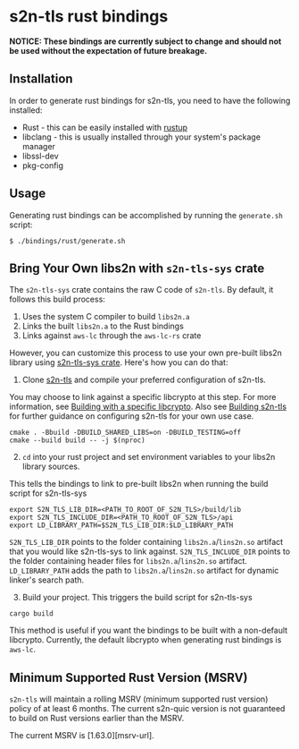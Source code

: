 # s2n-tls rust bindings

**NOTICE: These bindings are currently subject to change and should not be used without the expectation
of future breakage.**

## Installation

In order to generate rust bindings for s2n-tls, you need to have the following installed:

* Rust - this can be easily installed with [rustup](https://rustup.rs/)
* libclang - this is usually installed through your system's package manager
* libssl-dev
* pkg-config

## Usage

Generating rust bindings can be accomplished by running the `generate.sh` script:

```
$ ./bindings/rust/generate.sh
```

## Bring Your Own libs2n with `s2n-tls-sys` crate

The `s2n-tls-sys` crate contains the raw C code of `s2n-tls`. By default, it follows this build process:

1. Uses the system C compiler to build `libs2n.a`
2. Links the built `libs2n.a` to the Rust bindings
3. Links against `aws-lc` through the `aws-lc-rs` crate

However, you can customize this process to use your own pre-built libs2n library using [s2n-tls-sys crate](https://crates.io/crates/s2n-tls-sys). Here's how you can do that:

1. Clone [s2n-tls](https://github.com/aws/s2n-tls) and compile your preferred configuration of s2n-tls.

You may choose to link against a specific libcrypto at this step. For more information, see [Building with a specific libcrypto](https://github.com/aws/s2n-tls/blob/main/docs/BUILD.md#building-with-a-specific-libcrypto).
Also see [Building s2n-tls](https://github.com/aws/s2n-tls/blob/main/docs/BUILD.md#building-s2n-tls) for further guidance on configuring s2n-tls for your own use case.
```
cmake . -Bbuild -DBUILD_SHARED_LIBS=on -DBUILD_TESTING=off
cmake --build build -- -j $(nproc)
```

2. `cd` into your rust project and set environment variables to your libs2n library sources. 

This tells the bindings to link to pre-built libs2n when running the build script for s2n-tls-sys
```
export S2N_TLS_LIB_DIR=<PATH_TO_ROOT_OF_S2N_TLS>/build/lib
export S2N_TLS_INCLUDE_DIR=<PATH_TO_ROOT_OF_S2N_TLS>/api
export LD_LIBRARY_PATH=$S2N_TLS_LIB_DIR:$LD_LIBRARY_PATH
```

`S2N_TLS_LIB_DIR` points to the folder containing `libs2n.a`/`lins2n.so` artifact that you would like s2n-tls-sys to link against.
`S2N_TLS_INCLUDE_DIR` points to the folder containing header files for `libs2n.a`/`lins2n.so` artifact.
`LD_LIBRARY_PATH` adds the path to `libs2n.a`/`lins2n.so` artifact for dynamic linker's search path.

3. Build your project. This triggers the build script for s2n-tls-sys

```
cargo build
```

This method is useful if you want the bindings to be built with a non-default libcrypto. Currently, the default libcrypto when generating rust bindings is `aws-lc`.

## Minimum Supported Rust Version (MSRV)

`s2n-tls` will maintain a rolling MSRV (minimum supported rust version) policy of at least 6 months. The current s2n-quic version is not guaranteed to build on Rust versions earlier than the MSRV.

The current MSRV is [1.63.0][msrv-url].


